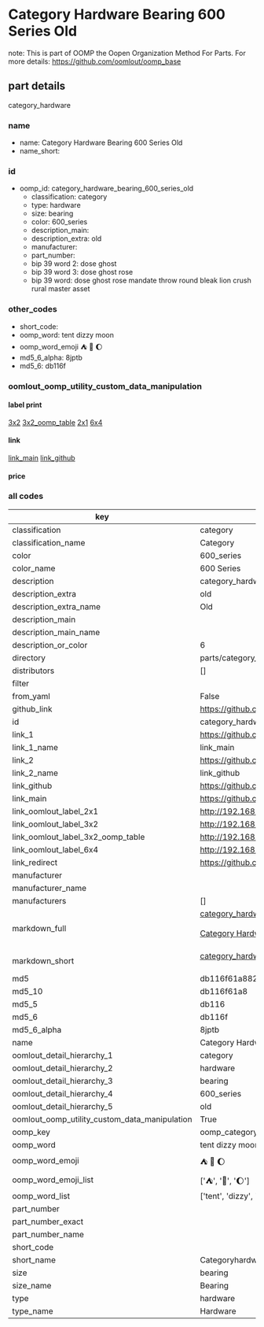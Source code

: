# Category Hardware Bearing 600 Series Old  

note: This is part of OOMP the Oopen Organization Method For Parts. For more details: https://github.com/oomlout/oomp_base

##  part details
  



category_hardware



### name
* name: Category Hardware Bearing 600 Series Old
* name_short: 
### id
* oomp_id: category_hardware_bearing_600_series_old
  * classification: category
  * type: hardware
  * size: bearing
  * color: 600_series
  * description_main: 
  * description_extra: old
  * manufacturer: 
  * part_number: 
  * bip 39 word 2: dose ghost
  * bip 39 word 3: dose ghost rose
  * bip 39 word: dose ghost rose mandate throw round bleak lion crush rural master asset

### other_codes
* short_code: 
* oomp_word: tent dizzy moon
* oomp_word_emoji :tent: :dizzy: :moon:
* md5_6_alpha: 8jptb
* md5_6: db116f






### oomlout_oomp_utility_custom_data_manipulation
#### label print
[3x2](http://192.168.1.245:1112/?label=oomp%208jptb)
[3x2_oomp_table](http://192.168.1.108:1112/?label=oomp%208jptb)
[2x1](http://192.168.1.242:1112/?label=oomp%208jptb)
[6x4](http://192.168.1.55:1112/?label=oomp%208jptb)    

#### link

[link_main](https://github.com/oomlout/oomlout_oomp_version_1_messy/tree/main/parts/category_hardware_bearing_600_series_old) [link_github](https://github.com/oomlout/oomlout_oomp_version_1_messy/tree/main/parts/category_hardware_bearing_600_series_old)                             

#### price







### all codes 
| key | value |  
| --- | --- |  
| classification | category |  
| classification_name | Category |  
| color | 600_series |  
| color_name | 600 Series |  
| description | category_hardware |  
| description_extra | old |  
| description_extra_name | Old |  
| description_main |  |  
| description_main_name |  |  
| description_or_color | 6  |  
| directory | parts/category_hardware_bearing_600_series_old |  
| distributors | [] |  
| filter |  |  
| from_yaml | False |  
| github_link | https://github.com/oomlout/oomlout_oomp_part_src/tree/main/parts/category_hardware_bearing_600_series_old |  
| id | category_hardware_bearing_600_series_old |  
| link_1 | https://github.com/oomlout/oomlout_oomp_version_1_messy/tree/main/parts/category_hardware_bearing_600_series_old |  
| link_1_name | link_main |  
| link_2 | https://github.com/oomlout/oomlout_oomp_version_1_messy/tree/main/parts/category_hardware_bearing_600_series_old |  
| link_2_name | link_github |  
| link_github | https://github.com/oomlout/oomlout_oomp_version_1_messy/tree/main/parts/category_hardware_bearing_600_series_old |  
| link_main | https://github.com/oomlout/oomlout_oomp_version_1_messy/tree/main/parts/category_hardware_bearing_600_series_old |  
| link_oomlout_label_2x1 | http://192.168.1.242:1112/?label=oomp%208jptb |  
| link_oomlout_label_3x2 | http://192.168.1.245:1112/?label=oomp%208jptb |  
| link_oomlout_label_3x2_oomp_table | http://192.168.1.108:1112/?label=oomp%208jptb |  
| link_oomlout_label_6x4 | http://192.168.1.55:1112/?label=oomp%208jptb |  
| link_redirect | https://github.com/oomlout/oomlout_oomp_version_1_messy/tree/main/parts/category_hardware_bearing_600_series_old |  
| manufacturer |  |  
| manufacturer_name |  |  
| manufacturers | [] |  
| markdown_full | [category_hardware_bearing_600_series_old](none)<br>[](none)<br>[Category Hardware Bearing 600 Series Old](none)<br><br> |  
| markdown_short | [category_hardware_bearing_600_series_old](none)<br><br> |  
| md5 | db116f61a88222f2f1f0a8717818620c |  
| md5_10 | db116f61a8 |  
| md5_5 | db116 |  
| md5_6 | db116f |  
| md5_6_alpha | 8jptb |  
| name | Category Hardware Bearing 600 Series Old |  
| oomlout_detail_hierarchy_1 | category |  
| oomlout_detail_hierarchy_2 | hardware |  
| oomlout_detail_hierarchy_3 | bearing |  
| oomlout_detail_hierarchy_4 | 600_series |  
| oomlout_detail_hierarchy_5 | old |  
| oomlout_oomp_utility_custom_data_manipulation | True |  
| oomp_key | oomp_category_hardware_bearing_600_series_old |  
| oomp_word | tent dizzy moon |  
| oomp_word_emoji | :tent: :dizzy: :moon: |  
| oomp_word_emoji_list | [':tent:', ':dizzy:', ':moon:'] |  
| oomp_word_list | ['tent', 'dizzy', 'moon'] |  
| part_number |  |  
| part_number_exact |  |  
| part_number_name |  |  
| short_code |  |  
| short_name | Categoryhardware |  
| size | bearing |  
| size_name | Bearing |  
| type | hardware |  
| type_name | Hardware |  
